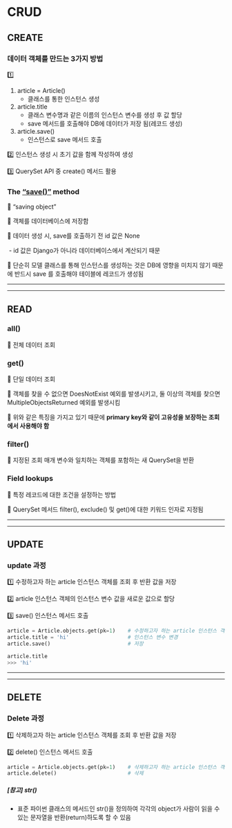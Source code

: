 # CRUD



## CREATE

### 데이터 객체를 만드는 3가지 방법

1️⃣

1. article = Article()
   - 클래스를 통한 인스턴스 생성
2. article.title
   - 클래스 변수명과 같은 이름의 인스턴스 변수를 생성 후 값 할당
   - save 메서드를 호출해야 DB에 데이터가 저장 됨(레코드 생성)
3. article.save()
   - 인스턴스로 save 메서드 호출

2️⃣ 인스턴스 생성 시 초기 값을 함께 작성하여 생성

3️⃣ QuerySet API 중 create() 메서드 활용



### The [“save()”](https://www.notion.so/Django-ModelForm-63d5ce49f06141069c3c60c057843784) method

🔸 “saving object”

🔸 객체를 데이터베이스에 저장함

🔸 데이터 생성 시, save를 호출하기 전 id 값은 None

​	- id 값은 Django가 아니라 데이터베이스에서 계산되기 때문

🔸 단순히 모델 클래스를 통해 인스턴스를 생성하는 것은 DB에 영향을 미치지 않기 때문에 반드시 save 를 호출해야 테이블에 레코드가 생성됨



------

------



## READ

### all()

🔸 전체 데이터 조회



### get()

🔸 단일 데이터 조회

🔸 객체를 찾을 수 없으면 DoesNotExist 예외를 발생시키고, 둘 이상의 객체를 찾으면 MultipleObjectsReturned 예외를 발생시킴

🔸 위와 같은 특징을 가지고 있기 때문에 **primary key와 같이 고유성을 보장하는 조회에서 사용해야 함**



### filter()

🔸 지정된 조회 매개 변수와 일치하는 객체를 포함하는 새 QuerySet을 반환



### Field lookups

🔸 특정 레코드에 대한 조건을 설정하는 방법

🔸 QuerySet 메서드 filter(), exclude() 및 get()에 대한 키워드 인자로 지정됨



------

------



## UPDATE

### update 과정

1️⃣ 수정하고자 하는 article 인스턴스 객체를 조회 후 반환 값을 저장

2️⃣ article 인스턴스 객체의 인스턴스 변수 값을 새로운 값으로 할당

3️⃣ save() 인스턴스 메서드 호출



```python
article = Article.objects.get(pk=1)    # 수정하고자 하는 article 인스턴스 객체 조회 후 반환 값 저장
article.title = 'hi'                   # 인스턴스 변수 변경
article.save()                         # 저장

article.title
>>> 'hi'
```

------

------



## DELETE

### Delete 과정

1️⃣ 삭제하고자 하는 article 인스턴스 객체를 조회 후 반환 값을 저장

2️⃣ delete() 인스턴스 메서드 호출

```python
article = Article.objects.get(pk=1)    # 삭제하고자 하는 article 인스턴스 객체 조회 후 반환 값 저장
article.delete()                       # 삭제
```



##### [참고] **str**()

- 표준 파이썬 클래스의 메서드인 str()을 정의하여 각각의  object가 사람이 읽을 수 있는 문자열을 반환(return)하도록 할  수 있음